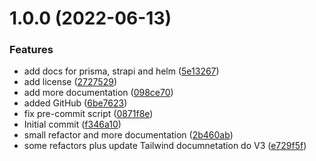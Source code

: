 # 1.0.0 (2022-06-13)


### Features

* add docs for prisma, strapi and helm ([5e13267](https://github.com/brpaz/ulauncher-docsearch/commit/5e132679faa3fb080b2f7a73fb78dfd94883756f))
* add license ([2727529](https://github.com/brpaz/ulauncher-docsearch/commit/27275298ba520d2b0685304452b3255a3b086014))
* add more documentation ([098ce70](https://github.com/brpaz/ulauncher-docsearch/commit/098ce70fe103eb4e395b8e53fb4186c2bf85c31b))
* added GitHub ([6be7623](https://github.com/brpaz/ulauncher-docsearch/commit/6be7623e921647ab3a881eccdf9f0b5063f0260a))
* fix pre-commit script ([0871f8e](https://github.com/brpaz/ulauncher-docsearch/commit/0871f8ef6a49ba1eb4080e73318149f61b65f6b2))
* Initial commit ([f346a10](https://github.com/brpaz/ulauncher-docsearch/commit/f346a1028b069e01329d7110f662c76f30a2e0d6))
* small refactor and more documentation ([2b460ab](https://github.com/brpaz/ulauncher-docsearch/commit/2b460ab5ea3fe612e73f2eb5416d5a222bfb4772))
* some refactors plus update Tailwind documnetation do V3 ([e729f5f](https://github.com/brpaz/ulauncher-docsearch/commit/e729f5fae1244414c05a4e6613c3d125040e31b2))
